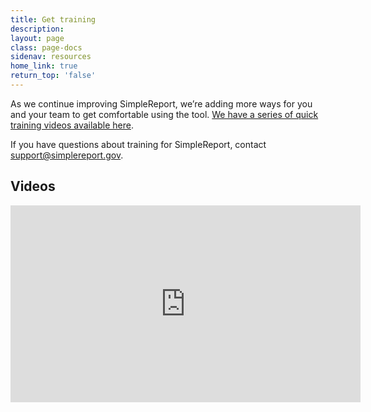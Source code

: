 ```yaml
---
title: Get training
description:
layout: page
class: page-docs
sidenav: resources
home_link: true
return_top: 'false'
---
```


As we continue improving SimpleReport, we’re adding more ways for you and your team to get comfortable using the tool. [We have a series of quick training videos available here](https://www.youtube.com/playlist?list=PL3U3nqqPGhab0sys3ombZmwOplRYlBOBF).

If you have questions about training for SimpleReport, contact [support@simplereport.gov](mailto:support@simplereport.gov).

## Videos
<div class="usa-embed-container">
  <iframe width="560" height="315" src="https://www.youtube.com/embed/3YsfDprX2aw" frameborder="0" allow="accelerometer; autoplay; clipboard-write; encrypted-media; gyroscope; picture-in-picture" allowfullscreen></iframe>
</div>
